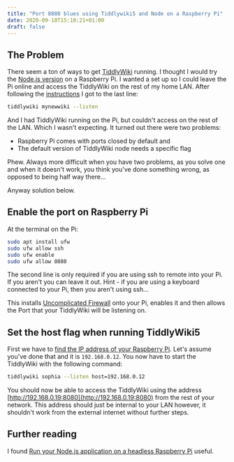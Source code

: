 ```yaml
---
title: "Port 8080 blues using Tiddlywiki5 and Node on a Raspberry Pi"
date: 2020-09-18T15:10:21+01:00
draft: false
---
```


## The Problem

There seem a ton of ways to get [TiddlyWiki](https://tiddlywiki.com/) running.  I thought I would try the [Node.js version](https://github.com/Jermolene/TiddlyWiki5) on a Raspberry Pi.  I wanted a set up so I could leave the Pi online and access the TiddlyWiki on the rest of my home LAN.  After following the [instructions](https://tiddlywiki.com/static/Installing%2520TiddlyWiki%2520on%2520Node.js.html) I got to the last line:

```bash
tiddlywiki mynewwiki --listen
```

And I had TiddlyWiki running on the Pi, but couldn't access  on the rest of the LAN.  Which I wasn't expecting.  It turned out there were two problems:

-  Raspberry Pi comes with ports closed by default and
-  The default version of TiddlyWiki node needs a specific flag

Phew.  Always more difficult when you have two problems, as you solve one and when it doesn't work, you think you've done something wrong, as opposed to being half way there...  

Anyway solution below.

## Enable the port on Raspberry Pi

At the terminal on the Pi:

```bash
sudo apt install ufw
sudo ufw allow ssh
sudo ufw enable
sudo ufw allow 8080
```

The second line is only required if you are using ssh to remote into your Pi.  If you aren't you can leave it out.  Hint - if you are using a keyboard connected to your Pi, then you aren't using ssh...

This installs [Uncomplicated Firewall](https://en.wikipedia.org/wiki/Uncomplicated_Firewall) onto your Pi, enables it and then allows the Port that your TiddlyWiki will be listening on.

## Set the host flag when running TiddlyWiki5

First we have to [find the IP address of your Raspberry Pi](https://www.raspberrypi.org/documentation/remote-access/ip-address.md).  Let's assume you've done that and it is `192.168.0.12`.  You now have to start the TiddlyWiki with the following command:

```bash
tiddlywiki sophia --listen host=192.168.0.12
```

You should now be able to access the TiddlyWiki using the address [http://192.168.0.19:8080](http://192.168.0.19:8080) from the rest of your network.  This address should just be internal to your LAN however, it shouldn't work from the external internet without further steps.

## Further reading

I found [Run your Node.js application on a headless Raspberry Pi](https://dev.to/bogdaaamn/run-your-nodejs-application-on-a-headless-raspberry-pi-4jnn) useful.
